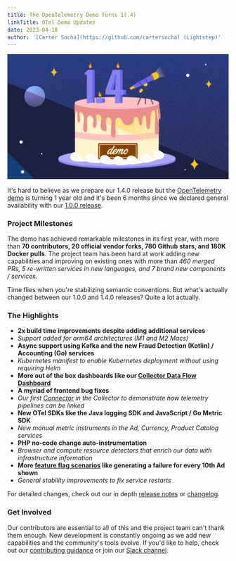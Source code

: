 ```yaml
---
title: The OpenTelemetry Demo Turns 1(.4)
linkTitle: OTel Demo Updates
date: 2023-04-18
author: '[Carter Socha](https://github.com/cartersocha) (Lightstep)'
---
```

![The OTel Demo turns 1.4](demo-birthday-2.png 'The OTel Demo turns 1.4')

It's hard to believe as we prepare our 1.4.0 release but the
[OpenTelemetry demo](https://opentelemetry.io/docs/demo/) is turning 1 year old
and it's been 6 months since we declared general availability with our
[1.0.0 release](https://opentelemetry.io/blog/2022/announcing-opentelemetry-demo-release/).

### Project Milestones

The demo has achieved remarkable milestones in its first year, with more than
**70 contributors, 20 official vendor forks, 780 Github stars, and 180K Docker
pulls**. The project team has been hard at work adding new capabilities and
improving on existing ones with more than _460 merged PRs, 5 re-written services
in new languages, and 7 brand new components / services_.

Time flies when you're stabilizing semantic conventions. But what's actually
changed between our 1.0.0 and 1.4.0 releases? Quite a lot actually.

### The Highlights

- **2x build time improvements despite adding additional services**
- _Support added for arm64 architectures (M1 and M2 Macs)_
- **Async support using Kafka and the new Fraud Detection (Kotlin) / Accounting
  (Go) services**
- _Kubernetes manifest to enable Kubernetes deployment without using requiring
  Helm_
- **More out of the box dashboards like our
  [Collector Data Flow Dashboard](https://opentelemetry.io/docs/demo/collector-data-flow-dashboard/)**
- **A myriad of frontend bug fixes**
- _Our first
  [Connector](https://github.com/open-telemetry/opentelemetry-collector/blob/main/connector/README.md)
  in the Collector to demonstrate how telemetry pipelines can be linked_
- **New OTel SDKs like the Java logging SDK and JavaScript / Go Metric SDK**
- _New manual metric instruments in the Ad, Currency, Product Catalog services_
- **PHP no-code change auto-instrumentation**
- _Browser and compute resource detectors that enrich our data with
  infrastructure information_
- **More
  [feature flag scenarios](https://opentelemetry.io/docs/demo/feature-flags/)
  like generating a failure for every 10th Ad shown**
- _General stability improvements to fix service restarts_

For detailed changes, check out our in depth
[release notes](https://github.com/open-telemetry/opentelemetry-demo/releases)
or
[changelog](https://github.com/open-telemetry/opentelemetry-demo/blob/main/CHANGELOG.md).

### Get Involved

Our contributors are essential to all of this and the project team can't thank
them enough. New development is constantly ongoing as we add new capabilities
and the community's tools evolve. If you'd like to help, check out our
[contributing guidance](https://github.com/open-telemetry/opentelemetry-demo/blob/main/CONTRIBUTING.md)
or join our
[Slack channel](https://cloud-native.slack.com/archives/C03B4CWV4DA).
